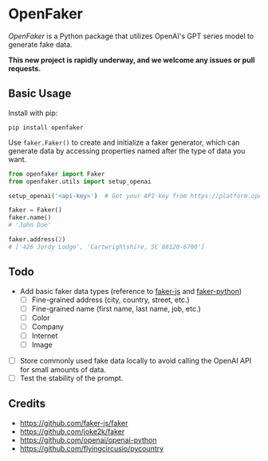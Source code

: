 # OpenFaker

*OpenFaker* is a Python package that utilizes OpenAI's GPT series model to generate fake data.

**This new project is rapidly underway, and we welcome any issues or pull requests.**

## Basic Usage

Install with pip:

```shell
pip install openfaker
```

Use `faker.Faker()` to create and initialize a faker generator, which can generate data by accessing properties named
after the type of data you want.

```python
from openfaker import Faker
from openfaker.utils import setup_openai

setup_openai('<api-key>')  # Get your API key from https://platform.openai.com/account/api-keys

faker = Faker()
faker.name()
# 'John Doe'

faker.address(2)
# ['426 Jordy Lodge', 'Cartwrightshire, SC 88120-6700']
```

## Todo

- Add basic faker data types (reference to [faker-js](https://github.com/faker-js/faker) and [faker-python](https://github.com/joke2k/faker))
    - [ ] Fine-grained address (city, country, street, etc.)
    - [ ] Fine-grained name (first name, last name, job, etc.)
    - [ ] Color
    - [ ] Company
    - [ ] Internet
    - [ ] Image
- [ ] Store commonly used fake data locally to avoid calling the OpenAI API for small amounts of data.
- [ ] Test the stability of the prompt.

## Credits

- https://github.com/faker-js/faker
- https://github.com/joke2k/faker
- https://github.com/openai/openai-python
- https://github.com/flyingcircusio/pycountry
